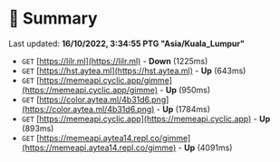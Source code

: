 # 📖 Summary
Last updated: **16/10/2022, 3:34:55 PTG "Asia/Kuala_Lumpur"**

- `GET` [https://lilr.ml](https://lilr.ml) - **Down** (1225ms)
- `GET` [https://hst.aytea.ml](https://hst.aytea.ml) - **Up** (643ms)
- `GET` [https://memeapi.cyclic.app/gimme](https://memeapi.cyclic.app/gimme) - **Up** (950ms)
- `GET` [https://color.aytea.ml/4b31d6.png](https://color.aytea.ml/4b31d6.png) - **Up** (1784ms)
- `GET` [https://memeapi.cyclic.app](https://memeapi.cyclic.app) - **Up** (893ms)
- `GET` [https://memeapi.aytea14.repl.co/gimme](https://memeapi.aytea14.repl.co/gimme) - **Up** (4091ms)
